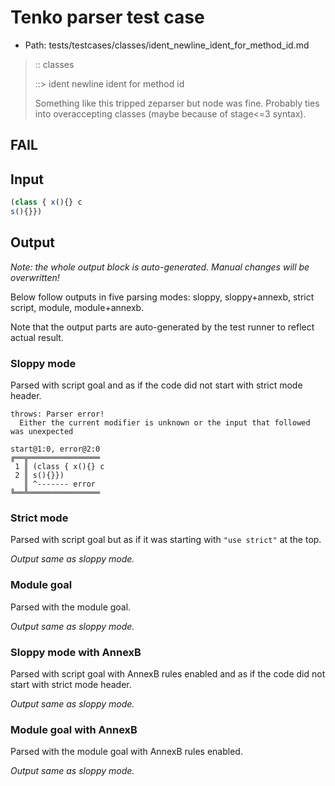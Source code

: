 # Tenko parser test case

- Path: tests/testcases/classes/ident_newline_ident_for_method_id.md

> :: classes
>
> ::> ident newline ident for method id
>
> Something like this tripped zeparser but node was fine. Probably ties into overaccepting classes (maybe because of stage<=3 syntax).

## FAIL

## Input

`````js
(class { x(){} c
s(){}})
`````

## Output

_Note: the whole output block is auto-generated. Manual changes will be overwritten!_

Below follow outputs in five parsing modes: sloppy, sloppy+annexb, strict script, module, module+annexb.

Note that the output parts are auto-generated by the test runner to reflect actual result.

### Sloppy mode

Parsed with script goal and as if the code did not start with strict mode header.

`````
throws: Parser error!
  Either the current modifier is unknown or the input that followed was unexpected

start@1:0, error@2:0
╔══╦════════════════
 1 ║ (class { x(){} c
 2 ║ s(){}})
   ║ ^------- error
╚══╩════════════════

`````

### Strict mode

Parsed with script goal but as if it was starting with `"use strict"` at the top.

_Output same as sloppy mode._

### Module goal

Parsed with the module goal.

_Output same as sloppy mode._

### Sloppy mode with AnnexB

Parsed with script goal with AnnexB rules enabled and as if the code did not start with strict mode header.

_Output same as sloppy mode._

### Module goal with AnnexB

Parsed with the module goal with AnnexB rules enabled.

_Output same as sloppy mode._
